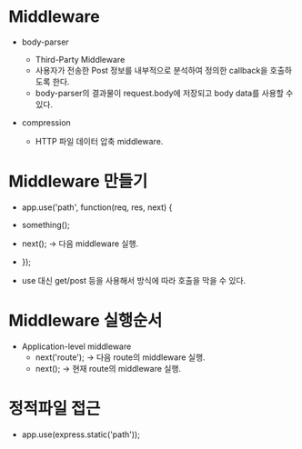 # Middleware
* body-parser
  * Third-Party Middleware
  * 사용자가 전송한 Post 정보를 내부적으로 분석하여 정의한 callback을 호출하도록 한다.
  * body-parser의 결과물이 request.body에 저장되고 body data를 사용할 수 있다.

* compression
  * HTTP 파일 데이터 압축 middleware.

# Middleware 만들기
* app.use('path', function(req, res, next) {
*   something();
*   next(); -> 다음 middleware 실행.
* });

* use 대신 get/post 등을 사용해서 방식에 따라 호출을 막을 수 있다.

# Middleware 실행순서
* Application-level middleware
  * next('route'); -> 다음 route의 middleware 실행.
  * next(); -> 현재 route의 middleware 실행.

# 정적파일 접근
* app.use(express.static('path'));
